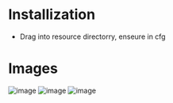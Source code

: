# Installization 
* Drag into resource directorry, enseure in cfg

# Images
![image](https://github.com/YaBoiiNuggets/ng-clothingpack/assets/53708840/2cdd1555-b539-414f-af70-0a54e211ae17)
![image](https://github.com/YaBoiiNuggets/ng-clothingpack/assets/53708840/5a119d3c-95ad-45fa-b30f-f533a83e36c0)
![image](https://github.com/YaBoiiNuggets/ng-clothingpack/assets/53708840/3b9c2dbd-280a-4eb3-a1da-5feab3396bf5)
